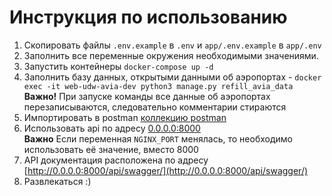 # Инструкция по использованию

1. Скопировать файлы `.env.example` в `.env` и `app/.env.example` в `app/.env`
2. Заполнить все переменные окружения необходимыми значениями.
3. Запустить контейнеры `docker-compose up -d`
4. Заполнить базу данных, открытыми данными об аэропортах - `docker exec -it web-udw-avia-dev python3 manage.py refill_avia_data`
   <br>**Важно!** При запуске команды все данные об аэропортах перезаписываются, следовательно комментарии стираются
5. Импортировать в postman [коллекцию postman](udw-avia-collection.json)
6. Использовать api по адресу [0.0.0.0:8000](0.0.0.0:8000)
   <br>**Важно** Если переменная `NGINX_PORT` менялась, то необходимо использовать её значение, вместо 8000
7. API документация расположена по адресу [http://0.0.0.0:8000/api/swagger/](http://0.0.0.0:8000/api/swagger/)
8. Развлекаться :)


